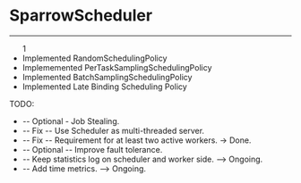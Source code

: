 <h1>SparrowScheduler</h1>
<hr>

<ul>
1 <li>Implemented RandomSchedulingPolicy</li>
  <li>Implememented PerTaskSamplingSchedulingPolicy</li>
  <li>Implemented BatchSamplingSchedulingPolicy</li>
  <li>Implemented Late Binding Scheduling Policy</li>
</ul>
TODO:<br>
<ul>
<li>-- Optional - Job Stealing.</li>
<li>-- Fix -- Use Scheduler as multi-threaded server.</li>
<li>-- Fix -- Requirement for at least two active workers. -> Done.</li>
<li>-- Optional -- Improve fault tolerance.</li>
<li>-- Keep statistics log on scheduler and worker side. --> Ongoing.</li>
<li>-- Add time metrics. --> Ongoing.</li>
</ul>
